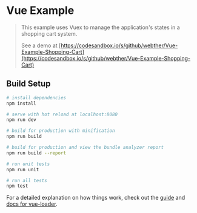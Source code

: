 # Vue Example

> This example uses Vuex to manage the application's states in a shopping cart system.
>
> See a demo at [https://codesandbox.io/s/github/webther/Vue-Example-Shopping-Cart](https://codesandbox.io/s/github/webther/Vue-Example-Shopping-Cart)

## Build Setup

``` bash
# install dependencies
npm install

# serve with hot reload at localhost:8080
npm run dev

# build for production with minification
npm run build

# build for production and view the bundle analyzer report
npm run build --report

# run unit tests
npm run unit

# run all tests
npm test
```

For a detailed explanation on how things work, check out the [guide](http://vuejs-templates.github.io/webpack/) and [docs for vue-loader](http://vuejs.github.io/vue-loader).
